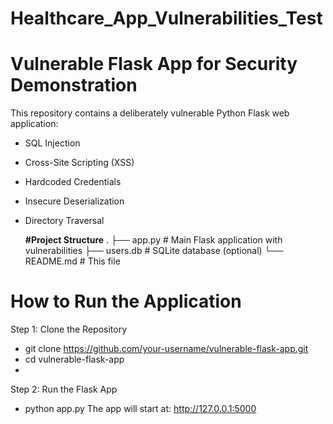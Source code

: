 # Healthcare_App_Vulnerabilities_Test

# Vulnerable Flask App for Security Demonstration

This repository contains a deliberately vulnerable Python Flask web application:

- SQL Injection
- Cross-Site Scripting (XSS)
- Hardcoded Credentials
- Insecure Deserialization
- Directory Traversal

  **#Project Structure**
  .
├── app.py # Main Flask application with vulnerabilities
├── users.db # SQLite database (optional)
└── README.md # This file

# How to Run the Application
Step 1: Clone the Repository
- git clone https://github.com/your-username/vulnerable-flask-app.git
- cd vulnerable-flask-app
- 
Step 2: Run the Flask App
- python app.py
  The app will start at: http://127.0.0.1:5000
  

  

